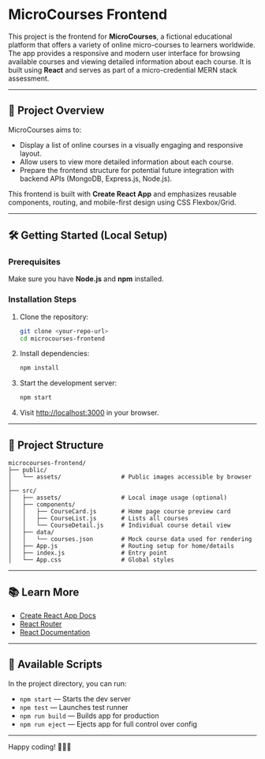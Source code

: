 # MicroCourses Frontend

This project is the frontend for **MicroCourses**, a fictional educational platform that offers a variety of online micro-courses to learners worldwide. The app provides a responsive and modern user interface for browsing available courses and viewing detailed information about each course. It is built using **React** and serves as part of a micro-credential MERN stack assessment.

---

## 🚀 Project Overview

MicroCourses aims to:
- Display a list of online courses in a visually engaging and responsive layout.
- Allow users to view more detailed information about each course.
- Prepare the frontend structure for potential future integration with backend APIs (MongoDB, Express.js, Node.js).

This frontend is built with **Create React App** and emphasizes reusable components, routing, and mobile-first design using CSS Flexbox/Grid.

---

## 🛠️ Getting Started (Local Setup)

### Prerequisites
Make sure you have **Node.js** and **npm** installed.

### Installation Steps

1. Clone the repository:
   ```bash
   git clone <your-repo-url>
   cd microcourses-frontend
   ```

2. Install dependencies:
   ```bash
   npm install
   ```

3. Start the development server:
   ```bash
   npm start
   ```

4. Visit [http://localhost:3000](http://localhost:3000) in your browser.

---

## 📁 Project Structure

```
microcourses-frontend/
├── public/
│   └── assets/                 # Public images accessible by browser
│
├── src/
│   ├── assets/                 # Local image usage (optional)
│   ├── components/
│   │   ├── CourseCard.js       # Home page course preview card
│   │   ├── CourseList.js       # Lists all courses
│   │   └── CourseDetail.js     # Individual course detail view
│   ├── data/
│   │   └── courses.json        # Mock course data used for rendering
│   ├── App.js                  # Routing setup for home/details
│   ├── index.js                # Entry point
│   └── App.css                 # Global styles
```

---

## 📚 Learn More

- [Create React App Docs](https://create-react-app.dev)
- [React Router](https://reactrouter.com/en/main)
- [React Documentation](https://reactjs.org)

---

## 🔧 Available Scripts

In the project directory, you can run:

- `npm start` — Starts the dev server
- `npm test` — Launches test runner
- `npm run build` — Builds app for production
- `npm run eject` — Ejects app for full control over config

---

Happy coding! 👨‍💻✨
